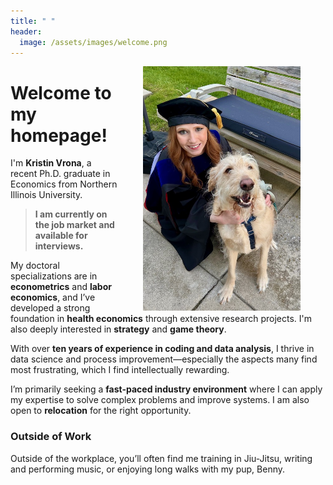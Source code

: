 ```yaml
---
title: " "
header: 
  image: /assets/images/welcome.png
---
```



<img src="https://github.com/kristin-vrona/Vrona-Profile/blob/master/assets/images/gradpicbenny.jpeg?raw=true" width="50%" hspace="40" align="right">

# Welcome to my homepage!

I'm **Kristin Vrona**, a recent Ph.D. graduate in Economics from Northern Illinois University.

> **I am currently on the job market and available for interviews.**

My doctoral specializations are in **econometrics** and **labor economics**, and I’ve developed a strong foundation in **health economics** through extensive research projects. I'm also deeply interested in **strategy** and **game theory**.

With over **ten years of experience in coding and data analysis**, I thrive in data science and process improvement—especially the aspects many find most frustrating, which I find intellectually rewarding.


I’m primarily seeking a **fast-paced industry environment** where I can apply my expertise to solve complex problems and improve systems. I am also open to **relocation** for the right opportunity.

### Outside of Work

Outside of the workplace, you’ll often find me training in Jiu-Jitsu, writing and performing music, or enjoying long walks with my pup, Benny.  


